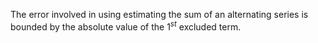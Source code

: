 The error involved in using estimating the sum of an alternating series is bounded by the absolute value of the $1^{st}$ excluded term.